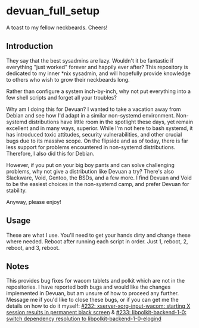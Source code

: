 # devuan_full_setup
A toast to my fellow neckbeards.  Cheers!

## Introduction
They say that the best sysadmins are lazy.  Wouldn't it be fantastic if everything "just worked" forever and happily ever after?  This repository is dedicated to my inner *nix sysadmin, and will hopefully provide knowledge to others who wish to grow their neckbeards long.

Rather than configure a system inch-by-inch, why not put everything into a few shell scripts and forget all your troubles?

Why am I doing this for Devuan?  I wanted to take a vacation away from Debian and see how I'd adapt in a similar non-systemd environment.  Non-systemd distributions have little room in the spotlight these days, yet remain excellent and in many ways, superior.  While I'm not here to bash systemd, it has introduced toxic attitudes, security vulnerabilities, and other crucial bugs due to its massive scope.  On the flipside and as of today, there is far less support for problems encountered in non-systemd distributions.  Therefore, I also did this for Debian.

However, if you put on your big boy pants and can solve challenging problems, why not give a distribution like Devuan a try?  There's also Slackware, Void, Gentoo, the BSDs, and a few more.  I find Devuan and Void to be the easiest choices in the non-systemd camp, and prefer Devuan for stability.

Anyway, please enjoy!

## Usage
These are what I use.  You'll need to get your hands dirty and change these where needed.  Reboot after running each script in order.  Just 1, reboot, 2, reboot, and 3, reboot.

## Notes
This provides bug fixes for wacom tablets and polkit which are not in the repositories.  I have reported both bugs and would like the changes implemented in Devuan, but am unsure of how to proceed any further.  Message me if you'd like to close these bugs, or if you can get me the details on how to do it myself: [#232: xserver-xorg-input-wacom: starting X session results in permanent black screen](https://bugs.devuan.org//cgi/bugreport.cgi?bug=232) & [#233: libpolkit-backend-1-0: switch dependency resolution to libpolkit-backend-1-0-elogind](https://bugs.devuan.org//cgi/bugreport.cgi?bug=233)
